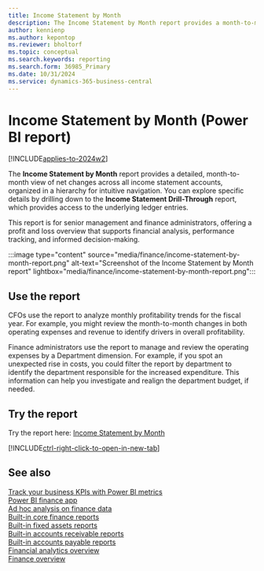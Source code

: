 ```yaml
---
title: Income Statement by Month
description: The Income Statement by Month report provides a month-to-month view of the net change for all income statement accounts. 
author: kennienp
ms.author: kepontop
ms.reviewer: bholtorf
ms.topic: conceptual
ms.search.keywords: reporting
ms.search.form: 36985_Primary
ms.date: 10/31/2024
ms.service: dynamics-365-business-central
---
```


# Income Statement by Month (Power BI report)

[!INCLUDE[applies-to-2024w2](includes/applies-to-2024w2.md)]

The **Income Statement by Month** report provides a detailed, month-to-month view of net changes across all income statement accounts, organized in a hierarchy for intuitive navigation. You can explore specific details by drilling down to the **Income Statement Drill-Through** report, which provides access to the underlying ledger entries.

This report is for senior management and finance administrators, offering a profit and loss overview that supports financial analysis, performance tracking, and informed decision-making.

:::image type="content" source="media/finance/income-statement-by-month-report.png" alt-text="Screenshot of the Income Statement by Month report" lightbox="media/finance/income-statement-by-month-report.png":::

## Use the report

CFOs use the report to analyze monthly profitability trends for the fiscal year. For example, you might review the month-to-month changes in both operating expenses and revenue to identify drivers in overall profitability.

Finance administrators use the report to manage and review the operating expenses by a Department dimension. For example, if you spot an unexpected rise in costs, you could filter the report by department to identify the department responsible for the increased expenditure. This information can help you investigate and realign the department budget, if needed.

<!-- ## Key Performance Indicators (KPIs)

- [**Net Change**](####)

## Data used in the report

The *Income Statement by Month* report use data from the following tables in [!INCLUDE[prod_short](includes/prod_short.md)]

- G/L Entry
- G/L Account -->

## Try the report

Try the report here: [Income Statement by Month](https://businesscentral.dynamics.com?page=36985)

[!INCLUDE[ctrl-right-click-to-open-in-new-tab](includes/ctrl-right-click-to-open-in-new-tab.md)]

## See also

[Track your business KPIs with Power BI metrics](track-kpis-with-power-bi-metrics.md)  
[Power BI finance app](finance-powerbi-app.md)  
[Ad hoc analysis on finance data](ad-hoc-analysis-finance.md)  
[Built-in core finance reports](finance-reports.md)  
[Built-in fixed assets reports](fa-reports.md)  
[Built-in accounts receivable reports](receivables-reports.md)  
[Built-in accounts payable reports](payables-reports.md)  
[Financial analytics overview](bi.md)  
[Finance overview](finance.md)
